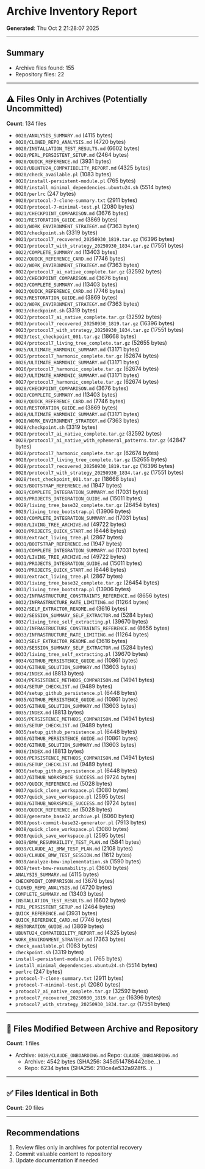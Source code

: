 # Archive Inventory Report

**Generated**: Thu Oct  2 21:28:07 2025

---

## Summary

- Archive files found: 155
- Repository files: 22

---

## ⚠️  Files Only in Archives (Potentially Uncommitted)

**Count**: 134 files

- `0020/ANALYSIS_SUMMARY.md` (4115 bytes)
- `0020/CLONED_REPO_ANALYSIS.md` (4720 bytes)
- `0020/INSTALLATION_TEST_RESULTS.md` (6602 bytes)
- `0020/PERL_PERSISTENT_SETUP.md` (2464 bytes)
- `0020/QUICK_REFERENCE.md` (3931 bytes)
- `0020/UBUNTU24_COMPATIBILITY_REPORT.md` (4325 bytes)
- `0020/check_available.pl` (1083 bytes)
- `0020/install-persistent-module.pl` (765 bytes)
- `0020/install_minimal_dependencies.ubuntu24.sh` (5514 bytes)
- `0020/perlrc` (247 bytes)
- `0020/protocol-7-clone-summary.txt` (2911 bytes)
- `0020/protocol-7-minimal-test.pl` (2080 bytes)
- `0021/CHECKPOINT_COMPARISON.md` (3676 bytes)
- `0021/RESTORATION_GUIDE.md` (3869 bytes)
- `0021/WORK_ENVIRONMENT_STRATEGY.md` (7363 bytes)
- `0021/checkpoint.sh` (3319 bytes)
- `0021/protocol7_recovered_20250930_1819.tar.gz` (16396 bytes)
- `0021/protocol7_with_strategy_20250930_1834.tar.gz` (17551 bytes)
- `0022/COMPLETE_SUMMARY.md` (13403 bytes)
- `0022/QUICK_REFERENCE_CARD.md` (7746 bytes)
- `0022/WORK_ENVIRONMENT_STRATEGY.md` (7363 bytes)
- `0022/protocol7_ai_native_complete.tar.gz` (32592 bytes)
- `0023/CHECKPOINT_COMPARISON.md` (3676 bytes)
- `0023/COMPLETE_SUMMARY.md` (13403 bytes)
- `0023/QUICK_REFERENCE_CARD.md` (7746 bytes)
- `0023/RESTORATION_GUIDE.md` (3869 bytes)
- `0023/WORK_ENVIRONMENT_STRATEGY.md` (7363 bytes)
- `0023/checkpoint.sh` (3319 bytes)
- `0023/protocol7_ai_native_complete.tar.gz` (32592 bytes)
- `0023/protocol7_recovered_20250930_1819.tar.gz` (16396 bytes)
- `0023/protocol7_with_strategy_20250930_1834.tar.gz` (17551 bytes)
- `0023/test_checkpoint_001.tar.gz` (18668 bytes)
- `0024/protocol7_living_tree_complete.tar.gz` (52655 bytes)
- `0025/ULTIMATE_HARMONIC_SUMMARY.md` (13171 bytes)
- `0025/protocol7_harmonic_complete.tar.gz` (62674 bytes)
- `0026/ULTIMATE_HARMONIC_SUMMARY.md` (13171 bytes)
- `0026/protocol7_harmonic_complete.tar.gz` (62674 bytes)
- `0027/ULTIMATE_HARMONIC_SUMMARY.md` (13171 bytes)
- `0027/protocol7_harmonic_complete.tar.gz` (62674 bytes)
- `0028/CHECKPOINT_COMPARISON.md` (3676 bytes)
- `0028/COMPLETE_SUMMARY.md` (13403 bytes)
- `0028/QUICK_REFERENCE_CARD.md` (7746 bytes)
- `0028/RESTORATION_GUIDE.md` (3869 bytes)
- `0028/ULTIMATE_HARMONIC_SUMMARY.md` (13171 bytes)
- `0028/WORK_ENVIRONMENT_STRATEGY.md` (7363 bytes)
- `0028/checkpoint.sh` (3319 bytes)
- `0028/protocol7_ai_native_complete.tar.gz` (32592 bytes)
- `0028/protocol7_ai_native_with_ephemeral_patterns.tar.gz` (42847 bytes)
- `0028/protocol7_harmonic_complete.tar.gz` (62674 bytes)
- `0028/protocol7_living_tree_complete.tar.gz` (52655 bytes)
- `0028/protocol7_recovered_20250930_1819.tar.gz` (16396 bytes)
- `0028/protocol7_with_strategy_20250930_1834.tar.gz` (17551 bytes)
- `0028/test_checkpoint_001.tar.gz` (18668 bytes)
- `0029/BOOTSTRAP_REFERENCE.md` (1947 bytes)
- `0029/COMPLETE_INTEGRATION_SUMMARY.md` (17031 bytes)
- `0029/PROJECTS_INTEGRATION_GUIDE.md` (15011 bytes)
- `0029/living_tree_base32_complete.tar.gz` (26454 bytes)
- `0029/living_tree_bootstrap.pl` (13906 bytes)
- `0030/COMPLETE_INTEGRATION_SUMMARY.md` (17031 bytes)
- `0030/LIVING_TREE_ARCHIVE.md` (49722 bytes)
- `0030/PROJECTS_QUICK_START.md` (6446 bytes)
- `0030/extract_living_tree.pl` (2867 bytes)
- `0031/BOOTSTRAP_REFERENCE.md` (1947 bytes)
- `0031/COMPLETE_INTEGRATION_SUMMARY.md` (17031 bytes)
- `0031/LIVING_TREE_ARCHIVE.md` (49722 bytes)
- `0031/PROJECTS_INTEGRATION_GUIDE.md` (15011 bytes)
- `0031/PROJECTS_QUICK_START.md` (6446 bytes)
- `0031/extract_living_tree.pl` (2867 bytes)
- `0031/living_tree_base32_complete.tar.gz` (26454 bytes)
- `0031/living_tree_bootstrap.pl` (13906 bytes)
- `0032/INFRASTRUCTURE_CONSTRAINTS_REFERENCE.md` (8656 bytes)
- `0032/INFRASTRUCTURE_RATE_LIMITING.md` (11264 bytes)
- `0032/SELF_EXTRACTOR_README.md` (3616 bytes)
- `0032/SESSION_SUMMARY_SELF_EXTRACTOR.md` (5284 bytes)
- `0032/living_tree_self_extracting.pl` (39670 bytes)
- `0033/INFRASTRUCTURE_CONSTRAINTS_REFERENCE.md` (8656 bytes)
- `0033/INFRASTRUCTURE_RATE_LIMITING.md` (11264 bytes)
- `0033/SELF_EXTRACTOR_README.md` (3616 bytes)
- `0033/SESSION_SUMMARY_SELF_EXTRACTOR.md` (5284 bytes)
- `0033/living_tree_self_extracting.pl` (39670 bytes)
- `0034/GITHUB_PERSISTENCE_GUIDE.md` (10861 bytes)
- `0034/GITHUB_SOLUTION_SUMMARY.md` (13603 bytes)
- `0034/INDEX.md` (8813 bytes)
- `0034/PERSISTENCE_METHODS_COMPARISON.md` (14941 bytes)
- `0034/SETUP_CHECKLIST.md` (9489 bytes)
- `0034/setup_github_persistence.pl` (6448 bytes)
- `0035/GITHUB_PERSISTENCE_GUIDE.md` (10861 bytes)
- `0035/GITHUB_SOLUTION_SUMMARY.md` (13603 bytes)
- `0035/INDEX.md` (8813 bytes)
- `0035/PERSISTENCE_METHODS_COMPARISON.md` (14941 bytes)
- `0035/SETUP_CHECKLIST.md` (9489 bytes)
- `0035/setup_github_persistence.pl` (6448 bytes)
- `0036/GITHUB_PERSISTENCE_GUIDE.md` (10861 bytes)
- `0036/GITHUB_SOLUTION_SUMMARY.md` (13603 bytes)
- `0036/INDEX.md` (8813 bytes)
- `0036/PERSISTENCE_METHODS_COMPARISON.md` (14941 bytes)
- `0036/SETUP_CHECKLIST.md` (9489 bytes)
- `0036/setup_github_persistence.pl` (6448 bytes)
- `0037/GITHUB_WORKSPACE_SUCCESS.md` (9724 bytes)
- `0037/QUICK_REFERENCE.md` (5028 bytes)
- `0037/quick_clone_workspace.pl` (3080 bytes)
- `0037/quick_save_workspace.pl` (2595 bytes)
- `0038/GITHUB_WORKSPACE_SUCCESS.md` (9724 bytes)
- `0038/QUICK_REFERENCE.md` (5028 bytes)
- `0038/generate_base32_archive.pl` (6060 bytes)
- `0038/post-commit-base32-generator.pl` (7913 bytes)
- `0038/quick_clone_workspace.pl` (3080 bytes)
- `0038/quick_save_workspace.pl` (2595 bytes)
- `0039/BMW_RESUMABILITY_TEST_PLAN.md` (5841 bytes)
- `0039/CLAUDE_AI_BMW_TEST_PLAN.md` (2108 bytes)
- `0039/CLAUDE_BMW_TEST_SESSION.md` (1612 bytes)
- `0039/analyze-bmw-implementation.sh` (1590 bytes)
- `0039/test-bmw-resumability.pl` (3600 bytes)
- `ANALYSIS_SUMMARY.md` (4115 bytes)
- `CHECKPOINT_COMPARISON.md` (3676 bytes)
- `CLONED_REPO_ANALYSIS.md` (4720 bytes)
- `COMPLETE_SUMMARY.md` (13403 bytes)
- `INSTALLATION_TEST_RESULTS.md` (6602 bytes)
- `PERL_PERSISTENT_SETUP.md` (2464 bytes)
- `QUICK_REFERENCE.md` (3931 bytes)
- `QUICK_REFERENCE_CARD.md` (7746 bytes)
- `RESTORATION_GUIDE.md` (3869 bytes)
- `UBUNTU24_COMPATIBILITY_REPORT.md` (4325 bytes)
- `WORK_ENVIRONMENT_STRATEGY.md` (7363 bytes)
- `check_available.pl` (1083 bytes)
- `checkpoint.sh` (3319 bytes)
- `install-persistent-module.pl` (765 bytes)
- `install_minimal_dependencies.ubuntu24.sh` (5514 bytes)
- `perlrc` (247 bytes)
- `protocol-7-clone-summary.txt` (2911 bytes)
- `protocol-7-minimal-test.pl` (2080 bytes)
- `protocol7_ai_native_complete.tar.gz` (32592 bytes)
- `protocol7_recovered_20250930_1819.tar.gz` (16396 bytes)
- `protocol7_with_strategy_20250930_1834.tar.gz` (17551 bytes)

---

## 🔄 Files Modified Between Archive and Repository

**Count**: 1 files

- Archive: `0039/CLAUDE_ONBOARDING.md`
  Repo: `CLAUDE_ONBOARDING.md`
  - Archive: 4542 bytes (SHA256: 345d514786442cbe...)
  - Repo: 6234 bytes (SHA256: 210ce4e532a928f6...)

---

## ✅ Files Identical in Both

**Count**: 20 files


---

## Recommendations

1. Review files only in archives for potential recovery
2. Commit valuable content to repository
3. Update documentation if needed
